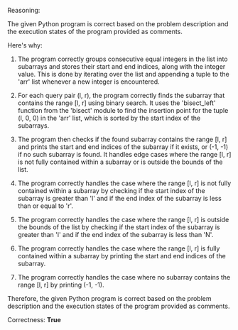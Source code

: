 Reasoning: 

The given Python program is correct based on the problem description and the execution states of the program provided as comments. 

Here's why:

1. The program correctly groups consecutive equal integers in the list into subarrays and stores their start and end indices, along with the integer value. This is done by iterating over the list and appending a tuple to the 'arr' list whenever a new integer is encountered.

2. For each query pair (l, r), the program correctly finds the subarray that contains the range [l, r] using binary search. It uses the 'bisect_left' function from the 'bisect' module to find the insertion point for the tuple (l, 0, 0) in the 'arr' list, which is sorted by the start index of the subarrays.

3. The program then checks if the found subarray contains the range [l, r] and prints the start and end indices of the subarray if it exists, or (-1, -1) if no such subarray is found. It handles edge cases where the range [l, r] is not fully contained within a subarray or is outside the bounds of the list.

4. The program correctly handles the case where the range [l, r] is not fully contained within a subarray by checking if the start index of the subarray is greater than 'l' and if the end index of the subarray is less than or equal to 'r'.

5. The program correctly handles the case where the range [l, r] is outside the bounds of the list by checking if the start index of the subarray is greater than 'l' and if the end index of the subarray is less than 'N'.

6. The program correctly handles the case where the range [l, r] is fully contained within a subarray by printing the start and end indices of the subarray.

7. The program correctly handles the case where no subarray contains the range [l, r] by printing (-1, -1).

Therefore, the given Python program is correct based on the problem description and the execution states of the program provided as comments.

Correctness: **True**